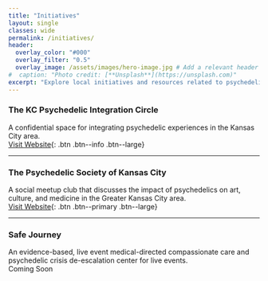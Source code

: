 ```yaml
---
title: "Initiatives"
layout: single
classes: wide
permalink: /initiatives/
header:
  overlay_color: "#000"
  overlay_filter: "0.5"
  overlay_image: /assets/images/hero-image.jpg # Add a relevant header image
#  caption: "Photo credit: [**Unsplash**](https://unsplash.com)"
excerpt: "Explore local initiatives and resources related to psychedelic integration, community, and care."
---
```

### The KC Psychedelic Integration Circle
A confidential space for integrating psychedelic experiences in the Kansas City area.  
[Visit Website](https://kc-psychedelic.com){: .btn .btn--info .btn--large}

---

### The Psychedelic Society of Kansas City
A social meetup club that discusses the impact of psychedelics on art, culture, and medicine in the Greater Kansas City area.  
[Visit Website](https://psychedelickc.org){: .btn .btn--primary .btn--large}

---

### Safe Journey
An evidence-based, live event medical-directed compassionate care and psychedelic crisis de-escalation center for live events.  
<span class="btn btn--disabled btn--large">Coming Soon</span>
